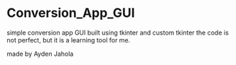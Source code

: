 # Conversion_App_GUI
simple conversion app GUI built using tkinter and custom tkinter
the code is not perfect, but it is a learning tool for me.



made by Ayden Jahola
